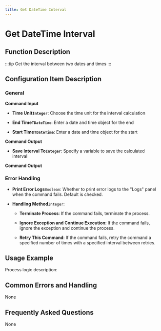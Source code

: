 ```yaml
---
title: Get DateTime Interval
---
```


# Get DateTime Interval

## Function Description

:::tip 
Get the interval between two dates and times
:::

## Configuration Item Description

### General

**Command Input**

- **Time Unit`Integer`**: Choose the time unit for the interval calculation

- **End Time`TDateTime`**: Enter a date and time object for the end

- **Start Time`TDateTime`**: Enter a date and time object for the start


**Command Output**

- **Save Interval To`Integer`**: Specify a variable to save the calculated interval


**Command Output**

### Error Handling

- **Print Error Logs**`Boolean`: Whether to print error logs to the "Logs" panel when the command fails. Default is checked. 

- **Handling Method**`Integer`:

    - **Terminate Process**: If the command fails, terminate the process.

    - **Ignore Exception and Continue Execution**: If the command fails, ignore the exception and continue the process.

    - **Retry This Command**: If the command fails, retry the command a specified number of times with a specified interval between retries.

## Usage Example

Process logic description:

## Common Errors and Handling

None

## Frequently Asked Questions

None

